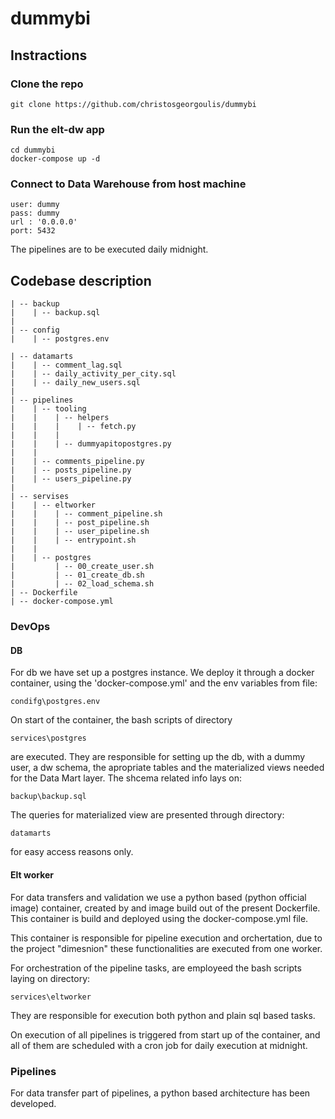 # dummybi

## Instractions

### Clone the repo
``` 
git clone https://github.com/christosgeorgoulis/dummybi
```
### Run the elt-dw app
``` 
cd dummybi
docker-compose up -d
```
### Connect to Data Warehouse from host machine
``` 
user: dummy
pass: dummy
url : '0.0.0.0'
port: 5432
```

The pipelines are to be executed daily midnight.


## Codebase description
 ```
 | -- backup
 |    | -- backup.sql
 |
 | -- config
 |    | -- postgres.env

 | -- datamarts
 |    | -- comment_lag.sql
 |    | -- daily_activity_per_city.sql
 |    | -- daily_new_users.sql
 |
 | -- pipelines
 |    | -- tooling
 |    |    | -- helpers
 |    |    |    | -- fetch.py
 |    |    |
 |    |    | -- dummyapitopostgres.py
 |    |
 |    | -- comments_pipeline.py
 |    | -- posts_pipeline.py
 |    | -- users_pipeline.py
 |    
 | -- servises
 |    | -- eltworker
 |    |    | -- comment_pipeline.sh
 |    |    | -- post_pipeline.sh
 |    |    | -- user_pipeline.sh
 |    |    | -- entrypoint.sh
 |    |
 |    | -- postgres
 |         | -- 00_create_user.sh
 |         | -- 01_create_db.sh
 |         | -- 02_load_schema.sh
 | -- Dockerfile
 | -- docker-compose.yml
 ```

 ### DevOps
 #### DB
 For db we have set up a postgres instance. We deploy it through a docker container, using the 'docker-compose.yml' and the env variables from file:
 ```
 condifg\postgres.env
 ```

 On start of the container, the bash scripts of directory
 ```
 services\postgres
 ```
 are executed. They are responsible for setting up the db, with a dummy user, a dw schema, the apropriate tables and the materialized views needed for the Data Mart layer. The shcema related info lays on: 
 ```
 backup\backup.sql
```
The queries for materialized view are presented through directory:
```
datamarts
```
for easy access reasons only.

#### Elt worker
For data transfers and validation we use a python based (python official image) container, created by and image build out of the present Dockerfile. This container is build and deployed using the docker-compose.yml file. 

This container is responsible for pipeline execution and orchertation, due to the project "dimesnion" these functionalities are executed from one worker.

For orchestration of the pipeline tasks, are employeed the bash scripts laying on directory: 
```
services\eltworker
``` 
They are responsible for execution both python and plain sql based tasks.

On execution of all pipelines is triggered from start up of the container, and all of them are scheduled with a cron job for daily execution at midnight.

### Pipelines
For data transfer part of pipelines, a python based architecture has been developed.


